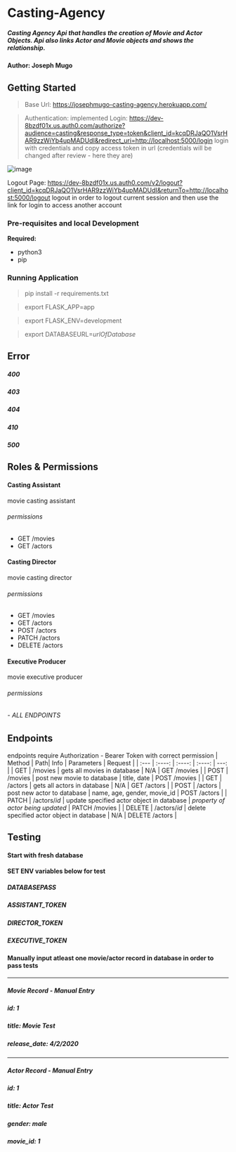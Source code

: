 # Casting-Agency
##### Casting Agency Api that handles the creation of Movie and Actor Objects. Api also links Actor and Movie objects and shows the relationship. 
#### Author: Joseph Mugo

## Getting Started
> Base Url: https://josephmugo-casting-agency.herokuapp.com/

> Authentication: implemented
Login: https://dev-8bzdf01x.us.auth0.com/authorize?audience=casting&response_type=token&client_id=kcqDRJaQO1VsrHAR9zzWiYb4upMADUdI&redirect_uri=http://localhost:5000/login
login with credentials and copy access token in url
(credentials will be changed after review - here they are)

![image](https://user-images.githubusercontent.com/26510336/117241317-816f9400-adf8-11eb-85d4-fc2ce47810bb.png)


Logout Page: https://dev-8bzdf01x.us.auth0.com/v2/logout?client_id=kcqDRJaQO1VsrHAR9zzWiYb4upMADUdI&returnTo=http://localhost:5000/logout
logout in order to logout current session and then use the link for login to access another account

### Pre-requisites and local Development
<b>Required:</b>
- python3
- pip

### Running Application
> pip install -r requirements.txt

> export FLASK_APP=app

> export FLASK_ENV=development

> export DATABASEURL=<i>urlOfDatabase</i>

## Error 
##### 400
##### 403
##### 404
##### 410
##### 500

## Roles & Permissions
#### Casting Assistant
movie casting assistant
###### permissions
- GET /movies
- GET /actors
#### Casting Director
movie casting director
###### permissions
- GET /movies
- GET /actors
- POST /actors
- PATCH /actors
- DELETE /actors
#### Executive Producer
movie executive producer
###### permissions
###### - ALL ENDPOINTS

## Endpoints
endpoints require Authorization - Bearer Token with correct permission
| Method     | Path| Info     | Parameters | Request |
| :---        |    :----:   |           :----:   |           :----:   |         ---: |
| GET | /movies | gets all movies in database | N/A | GET /movies | 
| POST | /movies | post new movie to database | title, date | POST /movies | 
| GET | /actors | gets all actors in database | N/A | GET /actors |
| POST | /actors | post new actor to database | name, age, gender, movie_id | POST /actors | 
| PATCH | /actors/<i>id</i> | update specified actor object in database | <i>property of actor being updated</i> | PATCH /movies | 
| DELETE | /actors/<i>id</i> | delete specified actor object in database | N/A | DELETE /actors | 

## Testing
#### Start with fresh database
#### SET ENV variables below for test
##### DATABASEPASS
##### ASSISTANT_TOKEN
##### DIRECTOR_TOKEN
##### EXECUTIVE_TOKEN
#### Manually input atleast one movie/actor record in database in order to pass tests
___
##### Movie Record - Manual Entry
##### id: 1
##### title: Movie Test
##### release_date: 4/2/2020
___
##### Actor Record - Manual Entry
##### id: 1
##### title: Actor Test
##### gender: male
##### movie_id: 1
